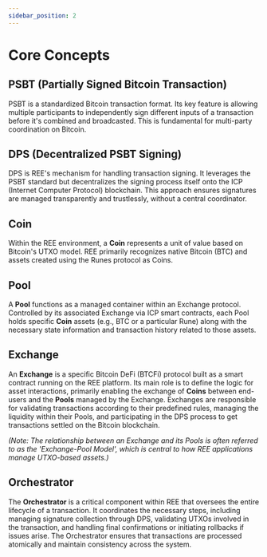 ```yaml
---
sidebar_position: 2
---
```


# Core Concepts

## PSBT (Partially Signed Bitcoin Transaction)

PSBT is a standardized Bitcoin transaction format. Its key feature is allowing multiple participants to independently sign different inputs of a transaction before it's combined and broadcasted. This is fundamental for multi-party coordination on Bitcoin.

## DPS (Decentralized PSBT Signing)

DPS is REE's mechanism for handling transaction signing. It leverages the PSBT standard but decentralizes the signing process itself onto the ICP (Internet Computer Protocol) blockchain. This approach ensures signatures are managed transparently and trustlessly, without a central coordinator.

## Coin

Within the REE environment, a **Coin** represents a unit of value based on Bitcoin's UTXO model. REE primarily recognizes native Bitcoin (BTC) and assets created using the Runes protocol as Coins.

## Pool

A **Pool** functions as a managed container within an Exchange protocol. Controlled by its associated Exchange via ICP smart contracts, each Pool holds specific **Coin** assets (e.g., BTC or a particular Rune) along with the necessary state information and transaction history related to those assets.

## Exchange

An **Exchange** is a specific Bitcoin DeFi (BTCFi) protocol built as a smart contract running on the REE platform. Its main role is to define the logic for asset interactions, primarily enabling the exchange of **Coins** between end-users and the **Pools** managed by the Exchange. Exchanges are responsible for validating transactions according to their predefined rules, managing the liquidity within their Pools, and participating in the DPS process to get transactions settled on the Bitcoin blockchain.

*(Note: The relationship between an Exchange and its Pools is often referred to as the 'Exchange-Pool Model', which is central to how REE applications manage UTXO-based assets.)*

## Orchestrator

The **Orchestrator** is a critical component within REE that oversees the entire lifecycle of a transaction. It coordinates the necessary steps, including managing signature collection through DPS, validating UTXOs involved in the transaction, and handling final confirmations or initiating rollbacks if issues arise. The Orchestrator ensures that transactions are processed atomically and maintain consistency across the system.
